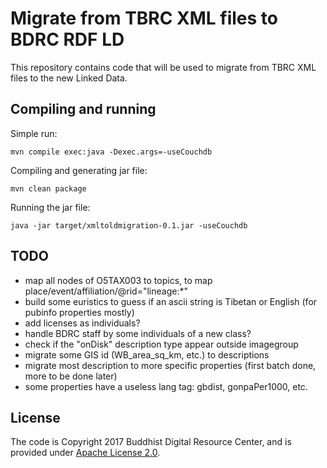 # Migrate from TBRC XML files to BDRC RDF LD

This repository contains code that will be used to migrate from TBRC XML files to the new Linked Data.

## Compiling and running

Simple run:

```
mvn compile exec:java -Dexec.args=-useCouchdb
```

Compiling and generating jar file:

```
mvn clean package
```

Running the jar file:

```
java -jar target/xmltoldmigration-0.1.jar -useCouchdb
```

## TODO

- map all nodes of O5TAX003 to topics, to map place/event/affiliation/@rid="lineage:*"
- build some euristics to guess if an ascii string is Tibetan or English (for pubinfo properties mostly)
- add licenses as individuals?
- handle BDRC staff by some individuals of a new class?
- check if the "onDisk" description type appear outside imagegroup
- migrate some GIS id (WB_area_sq_km, etc.) to descriptions
- migrate most description to more specific properties (first batch done, more to be done later)
- some properties have a useless lang tag: gbdist, gonpaPer1000, etc.


## License

The code is Copyright 2017 Buddhist Digital Resource Center, and is provided under [Apache License 2.0](LICENSE).
